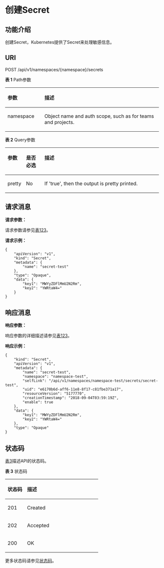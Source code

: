 # 创建Secret<a name="cci_02_3075"></a>

## 功能介绍<a name="s4e0a1c9701464caaa087bfb241e8faeb"></a>

创建Secret，Kubernetes提供了Secret来处理敏感信息。

## URI<a name="s3cae00f6e7914695ba88e44aa7a2a633"></a>

POST /api/v1/namespaces/\{namespace\}/secrets

**表 1**  Path参数

<a name="table1696332124519"></a>
<table><thead align="left"><tr id="row11961332194516"><th class="cellrowborder" valign="top" width="24%" id="mcps1.2.3.1.1"><p id="p396032144518"><a name="p396032144518"></a><a name="p396032144518"></a>参数</p>
</th>
<th class="cellrowborder" valign="top" width="76%" id="mcps1.2.3.1.2"><p id="p18962325454"><a name="p18962325454"></a><a name="p18962325454"></a>描述</p>
</th>
</tr>
</thead>
<tbody><tr id="row9960327457"><td class="cellrowborder" valign="top" width="24%" headers="mcps1.2.3.1.1 "><p id="p1496113214456"><a name="p1496113214456"></a><a name="p1496113214456"></a>namespace</p>
</td>
<td class="cellrowborder" valign="top" width="76%" headers="mcps1.2.3.1.2 "><p id="p141902036155717"><a name="p141902036155717"></a><a name="p141902036155717"></a>Object name and auth scope, such as for teams and projects.</p>
</td>
</tr>
</tbody>
</table>

**表 2**  Query参数

<a name="zh-cn_topic_0079614900_table43659541"></a>
<table><thead align="left"><tr id="zh-cn_topic_0079614900_row65791910"><th class="cellrowborder" valign="top" width="12%" id="mcps1.2.4.1.1"><p id="zh-cn_topic_0079614900_p27544487"><a name="zh-cn_topic_0079614900_p27544487"></a><a name="zh-cn_topic_0079614900_p27544487"></a>参数</p>
</th>
<th class="cellrowborder" valign="top" width="12%" id="mcps1.2.4.1.2"><p id="p4973534205955"><a name="p4973534205955"></a><a name="p4973534205955"></a>是否必选</p>
</th>
<th class="cellrowborder" valign="top" width="76%" id="mcps1.2.4.1.3"><p id="p203075205955"><a name="p203075205955"></a><a name="p203075205955"></a>描述</p>
</th>
</tr>
</thead>
<tbody><tr id="zh-cn_topic_0079614900_row14572292"><td class="cellrowborder" valign="top" width="12%" headers="mcps1.2.4.1.1 "><p id="zh-cn_topic_0079614900_p39504966"><a name="zh-cn_topic_0079614900_p39504966"></a><a name="zh-cn_topic_0079614900_p39504966"></a>pretty</p>
</td>
<td class="cellrowborder" valign="top" width="12%" headers="mcps1.2.4.1.2 "><p id="zh-cn_topic_0079614900_p45785693"><a name="zh-cn_topic_0079614900_p45785693"></a><a name="zh-cn_topic_0079614900_p45785693"></a>No</p>
</td>
<td class="cellrowborder" valign="top" width="76%" headers="mcps1.2.4.1.3 "><p id="zh-cn_topic_0079614900_p17653681"><a name="zh-cn_topic_0079614900_p17653681"></a><a name="zh-cn_topic_0079614900_p17653681"></a>If 'true', then the output is pretty printed.</p>
</td>
</tr>
</tbody>
</table>

## 请求消息<a name="zh-cn_topic_0079614900_d0e9414"></a>

**请求参数：**

请求参数请参见[表123](数据结构.md#zh-cn_topic_0079614900_ref458786458)。

**请求示例：**

```
{
    "apiVersion": "v1",
    "kind": "Secret",
    "metadata": {
        "name": "secret-test"
    },
    "type": "Opaque",
    "data": {
        "key1": "MWYyZDFlMmU2N2Rm",
        "key2": "YWRtaW4="
    }
}
```

## 响应消息<a name="s08d56e5f4e57452da0a49400212440a4"></a>

**响应参数：**

响应参数的详细描述请参见[表123](数据结构.md#zh-cn_topic_0079614900_ref458786458)。

**响应示例：**

```
{
    "kind": "Secret",
    "apiVersion": "v1",
    "metadata": {
        "name": "secret-test",
        "namespace": "namespace-test",
        "selfLink": "/api/v1/namespaces/namespace-test/secrets/secret-test",
        "uid": "e6170b6d-aff6-11e8-8f17-c81fbe371a17",
        "resourceVersion": "5177770",
        "creationTimestamp": "2018-09-04T03:59:19Z",
        "enable": true
    },
    "data": {
        "key1": "MWYyZDFlMmU2N2Rm",
        "key2": "YWRtaW4="
    },
    "type": "Opaque"
}
```

## 状态码<a name="s50f1049a6a4d404c895cf636eb8f3bf1"></a>

[表3](#zh-cn_topic_0079614900_table46761928)描述API的状态码。

**表 3**  状态码

<a name="zh-cn_topic_0079614900_table46761928"></a>
<table><thead align="left"><tr id="zh-cn_topic_0079614900_row33254664"><th class="cellrowborder" valign="top" width="21%" id="mcps1.2.3.1.1"><p id="p55616028205955"><a name="p55616028205955"></a><a name="p55616028205955"></a>状态码</p>
</th>
<th class="cellrowborder" valign="top" width="79%" id="mcps1.2.3.1.2"><p id="p8604418205955"><a name="p8604418205955"></a><a name="p8604418205955"></a>描述</p>
</th>
</tr>
</thead>
<tbody><tr id="row55054141495"><td class="cellrowborder" valign="top" width="21%" headers="mcps1.2.3.1.1 "><p id="p1150519141498"><a name="p1150519141498"></a><a name="p1150519141498"></a>201</p>
</td>
<td class="cellrowborder" valign="top" width="79%" headers="mcps1.2.3.1.2 "><p id="p153061316630"><a name="p153061316630"></a><a name="p153061316630"></a><span>Created</span></p>
</td>
</tr>
<tr id="row311644427"><td class="cellrowborder" valign="top" width="21%" headers="mcps1.2.3.1.1 "><p id="p101174412218"><a name="p101174412218"></a><a name="p101174412218"></a>202</p>
</td>
<td class="cellrowborder" valign="top" width="79%" headers="mcps1.2.3.1.2 "><p id="p111644025"><a name="p111644025"></a><a name="p111644025"></a><span>Accepted</span></p>
</td>
</tr>
<tr id="row56253412217"><td class="cellrowborder" valign="top" width="21%" headers="mcps1.2.3.1.1 "><p id="p1562524115217"><a name="p1562524115217"></a><a name="p1562524115217"></a>200</p>
</td>
<td class="cellrowborder" valign="top" width="79%" headers="mcps1.2.3.1.2 "><p id="p562519417215"><a name="p562519417215"></a><a name="p562519417215"></a>OK</p>
</td>
</tr>
</tbody>
</table>

更多状态码请参见[状态码](状态码.md)。

